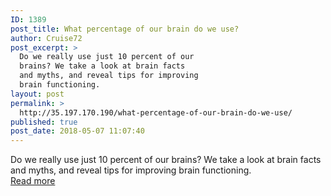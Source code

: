 ```yaml
---
ID: 1389
post_title: What percentage of our brain do we use?
author: Cruise72
post_excerpt: >
  Do we really use just 10 percent of our
  brains? We take a look at brain facts
  and myths, and reveal tips for improving
  brain functioning.
layout: post
permalink: >
  http://35.197.170.190/what-percentage-of-our-brain-do-we-use/
published: true
post_date: 2018-05-07 11:07:40
---
```

Do we really use just 10 percent of our brains? We take a look at brain facts and myths, and reveal tips for improving brain functioning.<br/><a style="white-space: nowrap" href="https://www.medicalnewstoday.com/articles/321060.php" class="button purchase" rel="nofollow noopener" target="_blank">Read more</a>